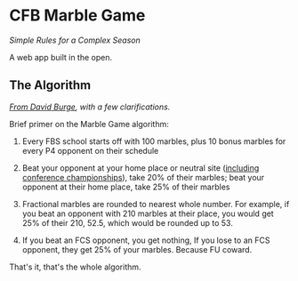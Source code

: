 # CFB Marble Game
_Simple Rules for a Complex Season_

A web app built in the open.

## The Algorithm
_[From David Burge](https://x.com/iowahawkblog/status/1706341845326876998), with a few clarifications._

Brief primer on the Marble Game algorithm:

1. Every FBS school starts off with 100 marbles, plus 10 bonus marbles for every P4 opponent on their schedule

2. Beat your opponent at your home place or neutral site ([including conference championships](https://x.com/iowahawkblog/status/1827118895842664563?s=46)), take 20% of their marbles; beat your opponent at their home place, take 25% of their marbles

3. Fractional marbles are rounded to nearest whole number. For example, if you beat an opponent with 210 marbles at their place, you would get 25% of their 210, 52.5, which would be rounded up to 53.

4. If you beat an FCS opponent, you get nothing, If you lose to an FCS opponent, they get 25% of your marbles. Because FU coward.

That's it, that's the whole algorithm.
